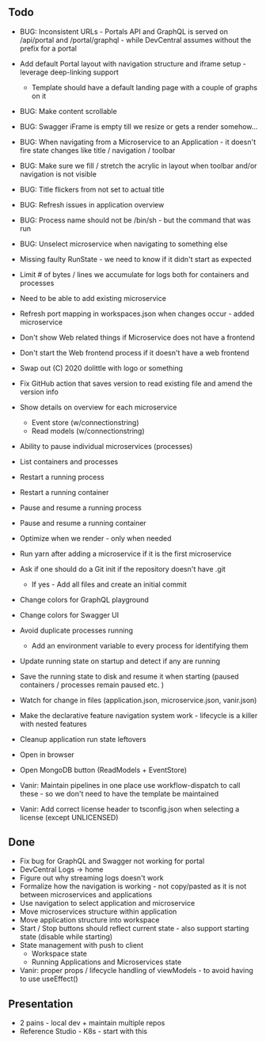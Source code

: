 #

## Todo

* BUG: Inconsistent URLs - Portals API and GraphQL is served on /api/portal and /portal/graphql - while DevCentral assumes without the prefix for a portal

* Add default Portal layout with navigation structure and iframe setup - leverage deep-linking support
  * Template should have a default landing page with a couple of graphs on it

* BUG: Make content scrollable
* BUG: Swagger iFrame is empty till we resize or gets a render somehow...
* BUG: When navigating from a Microservice to an Application - it doesn't fire state changes like title / navigation / toolbar
* BUG: Make sure we fill / stretch the acrylic in layout when toolbar and/or navigation is not visible
* BUG: Title flickers from not set to actual title
* BUG: Refresh issues in application overview
* BUG: Process name should not be /bin/sh - but the command that was run
* BUG: Unselect microservice when navigating to something else
* Missing faulty RunState - we need to know if it didn't start as expected

* Limit # of bytes / lines we accumulate for logs both for containers and processes

* Need to be able to add existing microservice

* Refresh port mapping in workspaces.json when changes occur - added microservice

* Don't show Web related things if Microservice does not have a frontend
* Don't start the Web frontend process if it doesn't have a web frontend

* Swap out (C) 2020 dolittle with logo or something

* Fix GitHub action that saves version to read existing file and amend the version info
* Show details on overview for each microservice
  * Event store (w/connectionstring)
  * Read models (w/connectionstring)
* Ability to pause individual microservices (processes)
* List containers and processes
* Restart a running process
* Restart a running container
* Pause and resume a running process
* Pause and resume a running container
* Optimize when we render - only when needed
* Run yarn after adding a microservice if it is the first microservice
* Ask if one should do a Git init if the repository doesn't have .git
  * If yes - Add all files and create an initial commit
* Change colors for GraphQL playground
* Change colors for Swagger UI
* Avoid duplicate processes running
  * Add an environment variable to every process for identifying them
* Update running state on startup and detect if any are running
* Save the running state to disk and resume it when starting (paused containers / processes remain paused etc. )

* Watch for change in files (application.json, microservice.json, vanir.json)
* Make the declarative feature navigation system work - lifecycle is a killer with nested features
* Cleanup application run state leftovers

* Open in browser
* Open MongoDB button (ReadModels + EventStore)

* Vanir: Maintain pipelines in one place use workflow-dispatch to call these - so we don't need to have the template be maintained
* Vanir: Add correct license header to tsconfig.json when selecting a license (except UNLICENSED)

## Done

* Fix bug for GraphQL and Swagger not working for portal
* DevCentral Logs -> home
* Figure out why streaming logs doesn't work
* Formalize how the navigation is working - not copy/pasted as it is not between microservices and applications
* Use navigation to select application and microservice
* Move microservices structure within application
* Move application structure into workspace
* Start / Stop buttons should reflect current state - also support starting state (disable while starting)
* State management with push to client
  * Workspace state
  * Running Applications and Microservices state
* Vanir: proper props / lifecycle handling of viewModels - to avoid having to use useEffect()

## Presentation

* 2 pains - local dev + maintain multiple repos
* Reference Studio - K8s - start with this
